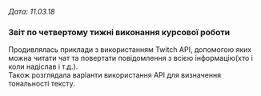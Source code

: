 <i>Дата: 11.03.18</i>

<h3>Звіт по четвертому тижні виконання курсової роботи</h3>
Продивлялась приклади з використанням Twitch API, допомогою яких можна читати чат та повертати повідомлення з всією інформацію(хто і коли надіслав і т.д.).<br>Також розглядала варіанти використання АРІ для визначення тональності тексту. 
